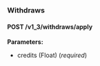 ### Withdraws



#### POST /v1\_3/withdraws/apply

 

**Parameters:** 


 - credits (Float) (*required*)




